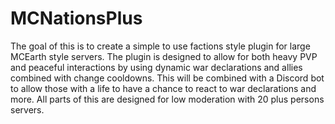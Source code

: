 # MCNationsPlus

  The goal of this is to create a simple to use factions style plugin for large MCEarth style servers. The plugin is designed to allow for both heavy PVP and peaceful interactions by using dynamic war declarations and allies combined with change cooldowns. This will be combined with a Discord bot to allow those with a life to have a chance to react to war declarations and more. All parts of this are designed for low moderation with 20 plus persons servers.
